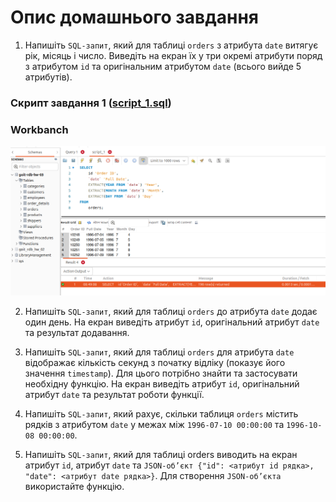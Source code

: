 # Опис домашнього завдання

1. Напишіть `SQL-запит`, який для таблиці `orders` з атрибута `date` витягує рік, місяць і число. Виведіть на екран їх у три окремі атрибути поряд з атрибутом `id` та оригінальним атрибутом `date` (всього вийде 5 атрибутів).

### Скрипт завдання 1 ([script_1.sql](./script_1.sql))

### Workbanch

![script_1](./imgs/script_1.png)

2. Напишіть `SQL-запит`, який для таблиці `orders` до атрибута `date` додає один день. На екран виведіть атрибут `id`, оригінальний атрибут `date` та результат додавання.

3. Напишіть `SQL-запит`, який для таблиці `orders` для атрибута `date` відображає кількість секунд з початку відліку (показує його значення `timestamp`). Для цього потрібно знайти та застосувати необхідну функцію. На екран виведіть атрибут `id`, оригінальний атрибут `date` та результат роботи функції.

4. Напишіть `SQL-запит`, який рахує, скільки таблиця `orders` містить рядків з атрибутом `date` у межах між `1996-07-10 00:00:00` та `1996-10-08 00:00:00`.

5. Напишіть `SQL-запит`, який для таблиці orders виводить на екран атрибут `id`, атрибут `date` та `JSON-об’єкт {"id": <атрибут id рядка>, "date": <атрибут date рядка>}`. Для створення `JSON-об’єкта` використайте функцію.
